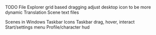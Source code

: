 TODO
File Explorer
	grid based dragging
	adjust desktop icon to be more dynamic
Translation Scene
text files

Scenes in Windows
Taskbar Icons
Taskbar drag, hover, interact
Start/settings menu
Profile/character hud
